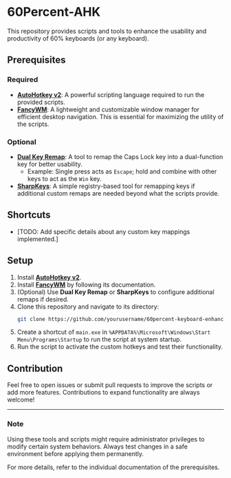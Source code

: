 # 60Percent-AHK

This repository provides scripts and tools to enhance the usability and productivity of 60% keyboards (or any keyboard).

## Prerequisites

### Required
- **[AutoHotkey v2](https://www.autohotkey.com/)**: A powerful scripting language required to run the provided scripts.
- **[FancyWM](https://github.com/fancywm/fancywm)**: A lightweight and customizable window manager for efficient desktop navigation. This is essential for maximizing the utility of the scripts.

### Optional
- **[Dual Key Remap](https://github.com/ililim/dual-key-remap?tab=readme-ov-file#installation)**: A tool to remap the Caps Lock key into a dual-function key for better usability.
  - Example: Single press acts as `Escape`; hold and combine with other keys to act as the `Win` key.
- **[SharpKeys](https://github.com/randyrants/sharpkeys)**: A simple registry-based tool for remapping keys if additional custom remaps are needed beyond what the scripts provide.

## Shortcuts

- [TODO: Add specific details about any custom key mappings implemented.]

## Setup

1. Install **[AutoHotkey v2](https://www.autohotkey.com/)**.
2. Install **[FancyWM](https://github.com/fancywm/fancywm)** by following its documentation.
3. (Optional) Use **Dual Key Remap** or **SharpKeys** to configure additional remaps if desired.
4. Clone this repository and navigate to its directory:
   ```bash
   git clone https://github.com/yourusername/60percent-keyboard-enhancements.git
   ```
5. Create a shortcut of `main.exe` in `%APPDATA%\Microsoft\Windows\Start Menu\Programs\Startup` to run the script at system startup.
6. Run the script to activate the custom hotkeys and test their functionality.

## Contribution

Feel free to open issues or submit pull requests to improve the scripts or add more features. Contributions to expand functionality are always welcome!

---

### Note

Using these tools and scripts might require administrator privileges to modify certain system behaviors. Always test changes in a safe environment before applying them permanently.

For more details, refer to the individual documentation of the prerequisites.

